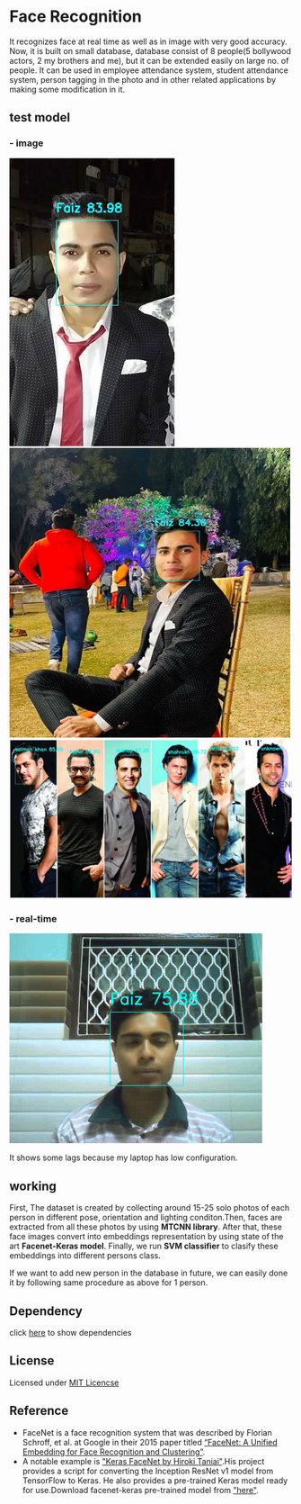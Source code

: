 # Face Recognition
It recognizes face at real time as well as in image with very good accuracy. Now, it is built on small database, database consist of 8 people(5 bollywood actors, 2 my brothers and me), but it can be extended easily on large no. of people. It can be used in employee attendance system, student attendance system, person tagging in the photo and in other related applications by making some modification in it.

## test model
### - image
![](prediction/test1.jpg)
<img src="prediction/test2.jpg" width="500" height="515" >
![](prediction/after_add_hritik.jpg)


### - real-time
![](prediction/test_realtime.gif)

It shows some lags because my laptop has low configuration.

## working
First, The dataset is created by collecting around 15-25 solo photos of each person in different pose, orientation and lighting conditon.Then, faces are extracted from all these photos by using **MTCNN library**. After that, these face images convert into embeddings representation by using state of the art **Facenet-Keras model**. Finally, we run **SVM classifier** to clasify these embeddings into  different persons class.

If we want to add new person in the database in future, we can easily done it by following same procedure as above for 1 person.

## Dependency
 click [here](requirements.txt) to show dependencies 
 
## License
Licensed under [MIT Licencse](LICENSE)

## Reference
* FaceNet is a face recognition system that was described by Florian Schroff, et al. at Google in their 2015 paper titled 
[“FaceNet: A Unified Embedding for Face Recognition and Clustering”](https://arxiv.org/abs/1503.03832).
* A notable example is ["Keras FaceNet by Hiroki Taniai"](https://github.com/nyoki-mtl/keras-facenet).His project provides a script for converting the Inception ResNet v1 model
from TensorFlow to Keras. He also provides a pre-trained Keras model ready for use.Download facenet-keras pre-trained model from ["here"](facenet_model/facenet_keras.h5).


